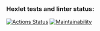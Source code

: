 ### Hexlet tests and linter status:
[![Actions Status](https://github.com/ilya00310/backend-project-44/actions/workflows/hexlet-check.yml/badge.svg)](https://github.com/ilya00310/backend-project-44/actions)
[![Maintainability](https://api.codeclimate.com/v1/badges/bc2664028cbd167e0e14/maintainability)](https://codeclimate.com/github/ilya00310/backend-project-44/maintainability)   